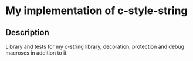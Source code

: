 # My implementation of c-style-string
## Description
Library and tests for my c-string library, decoration, protection and debug macroses in addition to it.